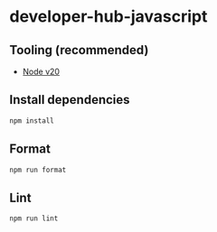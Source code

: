 # developer-hub-javascript

## Tooling (recommended)

- [Node v20](https://nodejs.org/en)

## Install dependencies

```bash
npm install
```

## Format

```bash
npm run format
```

## Lint

```bash
npm run lint
```
